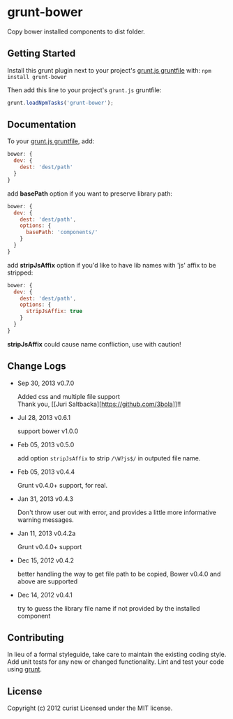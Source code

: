 # grunt-bower

Copy bower installed components to dist folder.

## Getting Started
Install this grunt plugin next to your project's [grunt.js gruntfile][getting_started] with: `npm install grunt-bower`

Then add this line to your project's `grunt.js` gruntfile:

```javascript
grunt.loadNpmTasks('grunt-bower');
```

[grunt]: http://gruntjs.com/
[getting_started]: https://github.com/gruntjs/grunt/wiki/Getting-started

## Documentation
To your [grunt.js gruntfile][getting_started], add:

```javascript
bower: {
  dev: {
    dest: 'dest/path'
  }
}
```

add **basePath** option if you want to preserve library path:

```javascript
bower: {
  dev: {
    dest: 'dest/path',
    options: {
      basePath: 'components/'
    }
  }
}
```

add **stripJsAffix** option if you'd like to have lib names with 'js' affix to be stripped:

```javascript
bower: {
  dev: {
    dest: 'dest/path',
    options: {
      stripJsAffix: true
    }
  }
}
```
**stripJsAffix** could cause name confliction, use with caution!

## Change Logs
- Sep 30, 2013 v0.7.0

  Added css and multiple file support  
  Thank you, [[Juri Saltbacka][https://github.com/3bola]]!!

- Jul 28, 2013 v0.6.1

  support bower v1.0.0

- Feb 05, 2013 v0.5.0

  add option `stripJsAffix` to strip `/\W?js$/` in outputed file name.

- Feb 05, 2013 v0.4.4

  Grunt v0.4.0+ support, for real.

- Jan 31, 2013 v0.4.3

  Don't throw user out with error, and provides a little more informative warning messages.

- Jan 11, 2013 v0.4.2a

  Grunt v0.4.0+ support

- Dec 15, 2012 v0.4.2

  better handling the way to get file path to be copied, Bower v0.4.0 and above are supported

- Dec 14, 2012 v0.4.1

  try to guess the library file name if not provided by the installed component

## Contributing
In lieu of a formal styleguide, take care to maintain the existing coding style. Add unit tests for any new or changed functionality. Lint and test your code using [grunt][grunt].


## License
Copyright (c) 2012 curist
Licensed under the MIT license.
